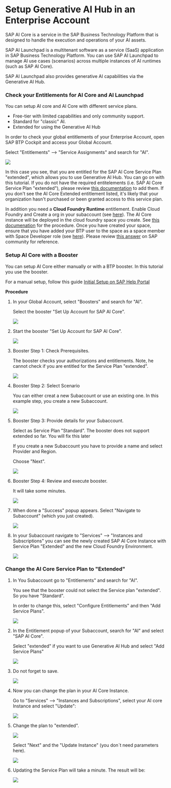 # Setup Generative AI Hub in an Enterprise Account

SAP AI Core is a service in the SAP Business Technology Platform that is designed to handle the execution and operations of your AI assets.

SAP AI Launchpad is a multitenant software as a service (SaaS) application in SAP Business Technology Platform. You can use SAP AI Launchpad to manage AI use cases (scenarios) across multiple instances of AI runtimes (such as SAP AI Core). 

SAP AI Launchpad also provides generative AI capabilities via the Generative AI Hub.


### Check your Entitlements for AI Core and AI Launchpad

You can setup AI core and AI Core with different service plans. 

 - Free-tier with limited capabilities and only community support.
 - Standard for "classic" AI.
 - Extended for using the Generative AI Hub

In order to check your global entitlements of your Enterprise Account, open SAP BTP Cockpit and access your Global Account. 

Select "Entitlements" --> "Service Assignments" and search for "AI".

![](images/1_aic_entitlements.png)

In this case you see, that you are entitled for the SAP AI Core Service Plan "extended", which allows you to use Generative AI Hub. You can go on with this tutorial. If you do not have the required entitelements (i.e. SAP AI Core Service Plan "extended"), please review [this documentation](https://help.sap.com/docs/btp/sap-business-technology-platform/configure-entitlements-and-quotas-for-subaccounts#configure-assignments-and-quotas-from-your-global-account) to add them. If you don't see the AI Core Extended entitlement listed, it's likely that your organization hasn't purchased or been granted access to this service plan.

In addition you need a **Cloud Foundry Runtime** entitlement. Enable Cloud Foundry and Create a org in your subaccount (see [here](https://help.sap.com/docs/btp/sap-business-technology-platform/create-orgs)). The AI Core instance will be deployed in the cloud foundry space you create. See [this documenation](https://help.sap.com/docs/sap-ai-core/sap-ai-core-service-guide/create-space?q=generative) for the procedure. Once you have created your space, ensure that you have added your BTP user to the space as a space member with Space Developer role (see [here](https://help.sap.com/docs/btp/sap-business-technology-platform/add-space-members-using-cockpit)). Please review [this answer](https://community.sap.com/t5/technology-q-a/how-to-assign-role-collection-to-users-being-cf-space-developer/qaq-p/12686075#U12686076) on SAP community for reference. 






### Setup AI Core with a Booster

You can setup AI Core either manually or with a BTP booster. In this tutorial you use the booster. 

For a manual setup, follow this guide [Initial Setup on SAP Help Portal](https://help.sap.com/docs/sap-ai-core/sap-ai-core-service-guide/initial-setup?locale=en-US&q=generative)


**Procedure**

1. In your Global Account, select "Boosters" and search for "AI".

   Select the booster "Set Up Account for SAP AI Core".

    ![](images/2_aic_selectbooster.png)

2. Start the booster "Set Up Account for SAP AI Core".

    ![](images/3_aic_boostart.png)

3. Booster Step 1: Check Prerequisites.

    The booster checks your authorizations and entitlements. Note, he cannot check if you are entitled for the Service Plan "extended".

    ![](images/4_aic_boo_step1.png)

4. Booster Step 2: Select Scenario

    You can either creat a new Subaccount or use an existing one. In this example step, you create a new Subaccount.

    ![](images/5_aic_boo_step2.png)

5. Booster Step 3: Provide details for your Subaccount.

    Select as Service Plan "Standard". The booster does not support extended so far. You will fix this later

    If you create a new Subaccount you have to provide a name and select Provider and Region.

    Choose "Next".

    ![](images/6_aic_boo_step3.png)

6. Booster Step 4: Review and execute booster. 

    It will take some minutes.

    ![](images/6_aic_boo_step4.png)

7. When done a "Success" popup appears. Select "Navigate to Subaccount" (which you just created).

    ![](images/7_aic_boo_finished.png)

8. In your Subaccount navigate to "Services" --> "Instances and Subscriptions" you can see the newly created SAP AI Core Instance with Service Plan "Extended" and the new Cloud Foundry Environment.

    ![](images/8_aic_result.png)


### Change the AI Core Service Plan to "Extended"


1. In You Subaccount go to "Entitlements" and search for "AI". 

    You see that the booster could not select the Service plan "extended". So you have "Standard".

    In order to change this, select "Configure Entitlements" and then "Add Service Plans".

    ![](images/9_aic_configure.png)

2. In the Entitlement popup of your Subaccount, search for "AI" and select "SAP AI Core".

    Select "extended" if you want to use Generative AI Hub and select "Add Service Plans"

    ![](images/10_aic_entitle.png)

3. Do not forget to save.

    ![](images/11_aic_save.png)

4. Now you can change the plan in your AI Core Instance.

   Go to "Services" --> "Instances and Subscriptions", select your AI core Instance and select "Update":

   ![](images/12_aic_changeplan.png)

5. Change the plan to "extended".

    ![](images/13_aic_extended.png)

    Select "Next" and the "Update Instance" (you don´t need parameters here).

    ![](images/14_aic_extended.png)

6. Updating the Service Plan will take a minute. The result will be:

    ![](images/15_aic_extended.png)